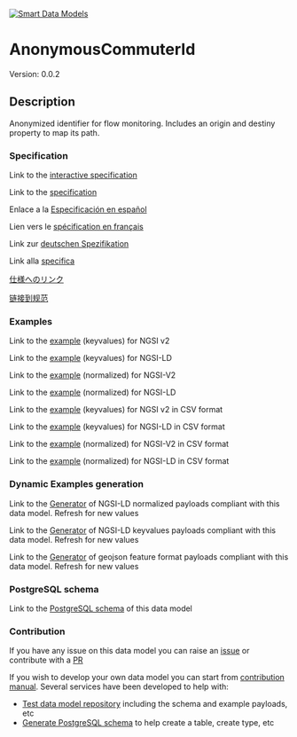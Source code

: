 [![Smart Data Models](https://smartdatamodels.org/wp-content/uploads/2022/01/SmartDataModels_logo.png "Logo")](https://smartdatamodels.org)
# AnonymousCommuterId
Version: 0.0.2

## Description 

Anonymized identifier for flow monitoring. Includes an origin and destiny property to map its path.
### Specification

Link to the [interactive specification](https://swagger.lab.fiware.org/?url=https://smart-data-models.github.io/dataModel.Transportation/AnonymousCommuterId/swagger.yaml)

Link to the [specification](https://github.com/smart-data-models/dataModel.Transportation/blob/master/AnonymousCommuterId/doc/spec.md)

Enlace a la [Especificación en español](https://github.com/smart-data-models/dataModel.Transportation/blob/master/AnonymousCommuterId/doc/spec_ES.md)

Lien vers le [spécification en français](https://github.com/smart-data-models/dataModel.Transportation/blob/master/AnonymousCommuterId/doc/spec_FR.md)

Link zur [deutschen Spezifikation](https://github.com/smart-data-models/dataModel.Transportation/blob/master/AnonymousCommuterId/doc/spec_DE.md)

Link alla [specifica](https://github.com/smart-data-models/dataModel.Transportation/blob/master/AnonymousCommuterId/doc/spec_IT.md)

[仕様へのリンク](https://github.com/smart-data-models/dataModel.Transportation/blob/master/AnonymousCommuterId/doc/spec_JA.md)

[链接到规范](https://github.com/smart-data-models/dataModel.Transportation/blob/master/AnonymousCommuterId/doc/spec_ZH.md)
### Examples

Link to the [example](https://smart-data-models.github.io/dataModel.Transportation/AnonymousCommuterId/examples/example.json) (keyvalues) for NGSI v2

Link to the [example](https://smart-data-models.github.io/dataModel.Transportation/AnonymousCommuterId/examples/example.jsonld) (keyvalues) for NGSI-LD

Link to the [example](https://smart-data-models.github.io/dataModel.Transportation/AnonymousCommuterId/examples/example-normalized.json) (normalized) for NGSI-V2

Link to the [example](https://smart-data-models.github.io/dataModel.Transportation/AnonymousCommuterId/examples/example-normalized.jsonld) (normalized) for NGSI-LD

Link to the [example](https://github.com/smart-data-models/dataModel.Transportation/blob/master/AnonymousCommuterId/examples/example.json.csv) (keyvalues) for NGSI v2 in CSV format

Link to the [example](https://github.com/smart-data-models/dataModel.Transportation/blob/master/AnonymousCommuterId/examples/example.jsonld.csv) (keyvalues) for NGSI-LD in CSV format

Link to the [example](https://github.com/smart-data-models/dataModel.Transportation/blob/master/AnonymousCommuterId/examples/example-normalized.json.csv) (normalized) for NGSI-V2 in CSV format

Link to the [example](https://github.com/smart-data-models/dataModel.Transportation/blob/master/AnonymousCommuterId/examples/example-normalized.jsonld.csv) (normalized) for NGSI-LD in CSV format
### Dynamic Examples generation

Link to the [Generator](https://smartdatamodels.org/extra/ngsi-ld_generator.php?schemaUrl=https://raw.githubusercontent.com/smart-data-models/dataModel.Transportation/master/AnonymousCommuterId/schema.json&email=info@smartdatamodels.org) of NGSI-LD normalized payloads compliant with this data model. Refresh for new values

Link to the [Generator](https://smartdatamodels.org/extra/ngsi-ld_generator_keyvalues.php?schemaUrl=https://raw.githubusercontent.com/smart-data-models/dataModel.Transportation/master/AnonymousCommuterId/schema.json&email=info@smartdatamodels.org) of NGSI-LD keyvalues payloads compliant with this data model. Refresh for new values

Link to the [Generator](https://smartdatamodels.org/extra/geojson_features_generator.php?schemaUrl=https://raw.githubusercontent.com/smart-data-models/dataModel.Transportation/master/AnonymousCommuterId/schema.json&email=info@smartdatamodels.org) of geojson feature format payloads compliant with this data model. Refresh for new values
### PostgreSQL schema

Link to the [PostgreSQL schema](https://github.com/smart-data-models/dataModel.Transportation/blob/master/AnonymousCommuterId/schema.sql) of this data model
### Contribution

 If you have any issue on this data model you can raise an [issue](https://github.com/smart-data-models/dataModel.Transportation/issues)  or contribute with a [PR](https://github.com/smart-data-models/dataModel.Transportation/pulls)

 If you wish to develop your own data model you can start from [contribution manual](https://bit.ly/contribution_manual). Several services have been developed to help with: 
 - [Test data model repository](https://smartdatamodels.org/index.php/data-models-contribution-api/) including the schema and example payloads, etc
 - [Generate PostgreSQL schema](https://smartdatamodels.org/index.php/sql-service/) to help create a table, create type, etc